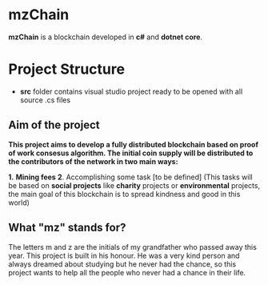 # mzChain

**mzChain** is a blockchain developed in **c#** and **dotnet core**.


# Project Structure

- **src** folder contains visual studio project ready to be opened with all source .cs files


## Aim of the project 

**This project aims to develop a fully distributed blockchain based on proof of work consesus algorithm. The initial coin supply will be distributed to the contributors of the network in two main ways:**

 **1.** **Mining fees**
 **2**. Accomplishing some task [to be defined] (This tasks will be based on **social projects** like **charity** projects or **environmental** projects, the main goal of this blockchain is to spread kindness and good in this world)

## What "mz" stands for?
The letters m and z are the initials of my grandfather who passed away this year. This project is built in his honour. He was a very kind person and always dreamed about studying but he never had the chance, so this project wants to help all the people who never had a chance in their life.
